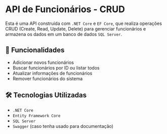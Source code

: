 # API de Funcionários - CRUD

Esta é uma API construída com `.NET Core` e `EF Core`, que realiza operações CRUD (Create, Read, Update, Delete) para gerenciar funcionários e armazena os dados em um banco de dados `SQL Server`.

## 📌 Funcionalidades

- Adicionar novos funcionários
- Buscar funcionários por ID ou listar todos
- Atualizar informações de funcionários
- Remover funcionários do sistema

## 🛠️ Tecnologias Utilizadas

- `.NET Core`
- `Entity Framework Core`
- `SQL Server`
- `Swagger` (caso tenha usado para documentação)
